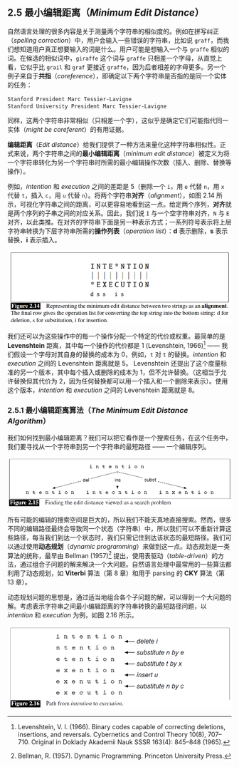 ## 2.5 最小编辑距离（*Minimum Edit Distance*）

自然语言处理的很多内容是关于测量两个字符串的相似度的。例如在拼写纠正（*spelling correction*）中，用户会输入一些错误的字符串，比如说 `graff`，而我们想知道用户真正想要输入的词是什么。用户可能是想输入一个与 `graffe` 相似的词。在候选的相似词中，`giraffe` 这个词与 `graffe` 只相差一个字母，从直觉上看，它似乎比 `grail` 和 `graf` 更接近 `graffe`，因为后者相差的字母更多。另一个例子来自于**共指**（*coreference*），即确定以下两个字符串是否指的是同一个实体的任务：

```
Stanford President Marc Tessier-Lavigne
Stanford University President Marc Tessier-Lavigne
```

同样，这两个字符串非常相似（只相差一个字），这似乎是确定它们可能指代同一实体（*might be coreferent*）的有用证据。

**编辑距离**（*Edit distance*）给我们提供了一种方法来量化这种字符串相似性。正式来说，两个字符串之间的**最小编辑距离**（*minimum edit distance*）被定义为将一个字符串转化为另一个字符串时所需的最小编辑操作次数（插入、删除、替换等操作）。

例如，*intention* 和 *execution* 之间的差距是 5（删除一个 `i`，用 `e` 代替 `n`，用 `x` 代替 `t`，插入 `c`，用 `u` 代替 `n`）。将两个字符串**对齐**（*alignment*），如图 2.14 所示，可视化字符串之间的距离，可以更容易地看到这一点。给定两个序列，**对齐**就是两个序列的子串之间的对应关系。因此，我们说 `I` 与一个空字符串对齐，`N` 与 `E` 对齐，以此类推。在对齐的字符串下面是另一种表示方式；一系列符号表示将上层字符串转换为下层字符串所需的**操作列表**（*operation list*）：**d** 表示删除，**s** 表示替换，**i** 表示插入。

![Fig 2.14](assets/fig2.14.png)

我们还可以为这些操作中的每一个操作分配一个特定的代价或权重。最简单的是 **Levenshtein** 距离，其中每一个操作的代价都是 1 (Levenshtein, 1966)[^1] —— 我们假设一个字母对其自身的替换的成本为 0，例如，`t` 对 `t` 的替换。*intention* 和 *execution* 之间的 Levenshtein 距离就是 5。 Levenshtein 还提出了这个度量标准的另一个版本，其中每个插入或删除的成本为 1，但不允许替换。（这相当于允许替换但其代价为 2，因为任何替换都可以用一个插入和一个删除来表示）。使用这个版本，*intention* 和 *execution* 之间的 Levenshtein 距离就是 8。

### 2.5.1 最小编辑距离算法（*The Minimum Edit Distance Algorithm*）

我们如何找到最小编辑距离？我们可以把它看作是一个搜索任务，在这个任务中，我们要寻找从一个字符串到另一个字符串的最短路径 —— 一个编辑序列。

![Fig 2.15](assets/fig2.15.png)

所有可能的编辑的搜索空间是巨大的，所以我们不能天真地直接搜索。然而，很多不同的编辑路径最终会导致同一个状态（字符串）中，所以我们可以不重新计算这些路径，每当我们到达一个状态时，我们只需记住到达该状态的最短路径。我们可以通过使用**动态规划**（*dynamic programming*）来做到这一点。动态规划是一类算法的统称，最早由 Bellman (1957)[^2] 提出，使用表驱动（*table-driven*）的方法，通过组合子问题的解来解决一个大问题。自然语言处理中最常用的一些算法都利用了动态规划，如 **Viterbi** 算法（第 8 章）和用于 parsing 的 **CKY** 算法（第 13 章）。

动态规划问题的思想是，通过适当地组合各个子问题的解，可以得到一个大问题的解。考虑表示字符串之间最小编辑距离的字符串转换的最短路径问题，以 *intention* 和 *execution* 为例，如图 2.16 所示。

![Fig 2.16](assets/fig2.16.png)

[^1]: Levenshtein, V. I. (1966). Binary codes capable of correcting deletions, insertions, and reversals. Cybernetics and Control Theory 10(8), 707–710. Original in Doklady Akademii Nauk SSSR 163(4): 845–848 (1965).  
[^2]: Bellman, R. (1957). Dynamic Programming. Princeton University Press.
